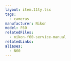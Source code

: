 ```yaml
---
layout: item.11ty.tsx
tags:
  - cameras
manufacturer: Nikon
model: F60
relatedFiles:
  - nikon-f60-service-manual
relatedLinks:
aliases:
  - N60
---
```

